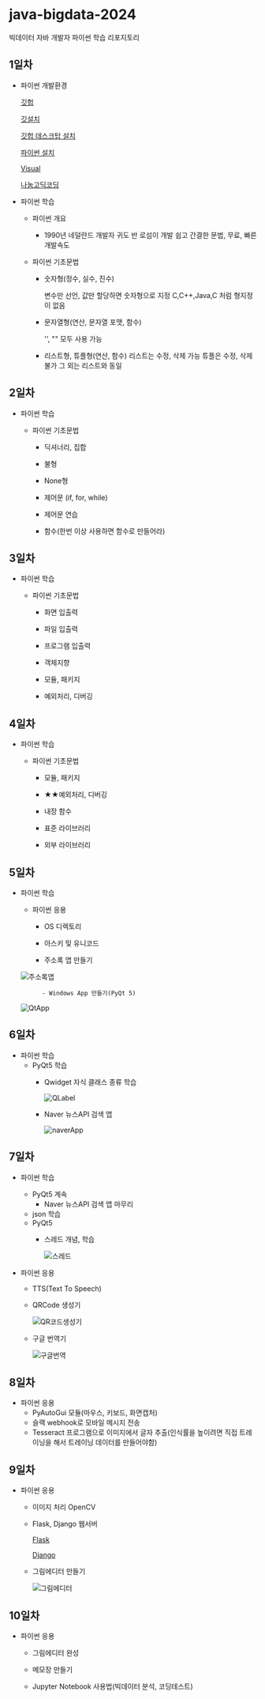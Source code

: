 # java-bigdata-2024
빅데이터 자바 개발자 파이썬 학습 리포지토리

## 1일차

- 파이썬 개발환경
  
    [깃헙](https://github.com)

    [깃설치](https://git-scm.com/download/win)

    [깃헙 데스크탑 설치](https://desktop/github.com)

    [파이썬 설치](https://python.org/)

    [Visual](https://code.visualstudio.com/)

    [나눔고딕코딩](https://github.com/naver/nanumfont)

- 파이썬 학습

    - 파이썬 개요
     
        - 1990년 네덜란드 개발자 귀도 반 로섬이 개발
          쉽고 간결한 문법, 무료, 빠른 개발속도

    - 파이썬 기초문법

        - 숫자형(정수, 실수, 진수)          
   
            변수만 선언, 값만 할당하면 숫자형으로 지정
            C,C++,Java,C 처럼 형지정이 없음
    

        - 문자열형(연산, 문자열 포맷, 함수)
    
            '', "" 모두 사용 가능
    
                
        - 리스트형, 튜플형(연산, 함수)
            리스트는 수정, 삭제 가능
            튜플은 수정, 삭제 불가 그 외는 리스트와 동일

## 2일차

- 파이썬 학습

    - 파이썬 기초문법

        - 딕셔너리, 집합
       
        - 불형

        - None형

        - 제어문 (if, for, while)

        - 제어문 연습

        - 함수(한번 이상 사용하면 함수로 만들어라)
        
        

## 3일차

- 파이썬 학습

    - 파이썬 기초문법
            
        - 화면 입출력
            
        - 파일 입출력
            
        - 프로그램 입출력
            
        - 객체지향

        - 모듈, 패키지

        - 예외처리, 디버깅
        

## 4일차

- 파이썬 학습

    - 파이썬 기초문법

        - 모듈, 패키지

        - ★★예외처리, 디버깅
            
        - 내장 함수
            
        - 표준 라이브러리
            
        - 외부 라이브러리

## 5일차

- 파이썬 학습

    - 파이썬 응용

        - OS 디렉토리

        - 아스키 및 유니코드

        - 주소록 앱 만들기



    ![주소록앱](https://github.com/simwh123/java-bigdata-2024/blob/main/images/day05Test.gif)

            - Windows App 만들기(PyQt 5)

    ![QtApp](https://github.com/simwh123/java-bigdata-2024/blob/main/images/bigdata02.png)

## 6일차
- 파이썬 학습
  - PyQt5 학습
    - Qwidget 자식 클래스 종류 학습

        ![QLabel](https://github.com/simwh123/java-bigdata-2024/blob/main/images/bigdata03.png)

    - Naver 뉴스API 검색 앱

        ![naverApp](https://github.com/simwh123/java-bigdata-2024/blob/main/images/bigdata04.png)

## 7일차
- 파이썬 학습
    - PyQt5 계속
      - Naver 뉴스API 검색 앱 마무리
    - json 학습
    - PyQt5
      - 스레드 개념, 학습

        ![스레드](https://github.com/simwh123/java-bigdata-2024/blob/main/images/bigdata05.png)

- 파이썬 응용
    - TTS(Text To Speech)
    - QRCode 생성기

      ![QR코드생성기](https://github.com/simwh123/java-bigdata-2024/blob/main/images/bigdata06.png)

    - 구글 번역기

      ![구글번역](https://github.com/simwh123/java-bigdata-2024/blob/main/images/bigdata07.png)

## 8일차
- 파이썬 응용
  - PyAutoGui 모듈(마우스, 키보드, 화면캡처)
  - 슬랙 webhook로 모바일 메시지 전송
  - Tesseract 프로그램으로 이미지에서 글자 추출(인식률을 높이려면 직접 트레이닝을 해서 트레이닝 데이터를 만들어야함)


## 9일차
- 파이썬 응용
  - 이미지 처리 OpenCV
  
  - Flask, Django 웹서버
   
    [Flask](https://flask-docs-kr.readthedocs.io/ko/latest/index.html)

    [Django](https://developer.mozilla.org/ko/docs/Learn/Server-side/Django)

  - 그림에디터 만들기
   
    ![그림에디터](https://github.com/simwh123/java-bigdata-2024/blob/main/images/bigdata08.png)
 
 ## 10일차
 - 파이썬 응용
   - 그림에디터 완성
 
   - 메모장 만들기
  
   - Jupyter Notebook 사용법(빅데이터 분석, 코딩테스트)
